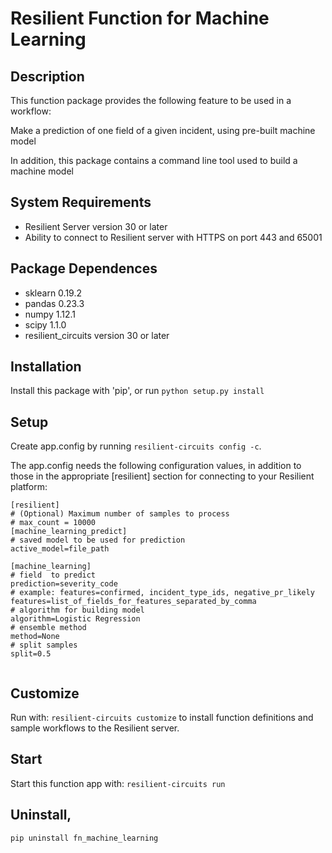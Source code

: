 # Resilient Function for Machine Learning

## Description

This function package provides the following feature to be used in a workflow:

Make a prediction of one field of a given incident, using pre-built machine model

In addition, this package contains a command line tool used to build a machine model

## System Requirements
- Resilient Server version 30 or later
- Ability to connect to Resilient server with HTTPS on port 443 and 65001

## Package Dependences
- sklearn 0.19.2
- pandas 0.23.3
- numpy 1.12.1
- scipy 1.1.0
- resilient_circuits version 30 or later

## Installation
Install this package with 'pip', or run `python setup.py install`

## Setup
Create app.config by running `resilient-circuits config -c`.

The app.config needs the following configuration values, in addition to those in the appropriate [resilient] section for
connecting to your Resilient platform:

```
[resilient]
# (Optional) Maximum number of samples to process
# max_count = 10000
[machine_learning_predict]
# saved model to be used for prediction
active_model=file_path

[machine_learning]
# field  to predict
prediction=severity_code
# example: features=confirmed, incident_type_ids, negative_pr_likely
features=list_of_fields_for_features_separated_by_comma
# algorithm for building model
algorithm=Logistic Regression
# ensemble method
method=None
# split samples
split=0.5


```

## Customize
Run with: `resilient-circuits customize` to install function definitions and sample workflows to the Resilient server.

## Start
Start this function app with: `resilient-circuits run`


## Uninstall,

    pip uninstall fn_machine_learning
